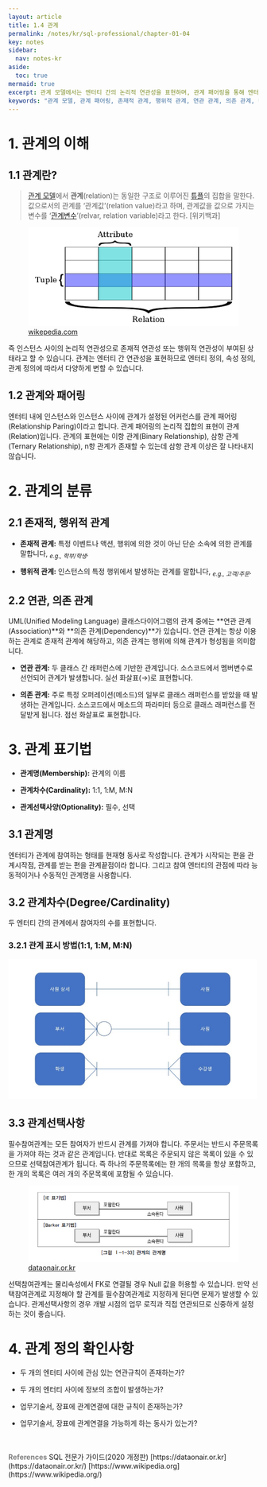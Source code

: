 ```yaml
---
layout: article
title: 1.4 관계
permalink: /notes/kr/sql-professional/chapter-01-04
key: notes
sidebar:
  nav: notes-kr
aside:
  toc: true
mermaid: true
excerpt: 관계 모델에서는 엔터티 간의 논리적 연관성을 표현하며, 관계 패어링을 통해 엔터티 내 인스턴스 사이의 관계를 설정합니다. 관계는 존재적 관계와 행위적 관계로 나뉘며, UML에서는 연관 관계와 의존 관계로 표현됩니다. 또한 관계 차수와 선택사항을 통해 관계의 구체적인 특성을 정의합니다. 이 내용은 SQL 전문가 자격증(SQLP) 시험 준비에 필수적인 개념입니다.
keywords: "관계 모델, 관계 패어링, 존재적 관계, 행위적 관계, 연관 관계, 의존 관계, UML, 관계 차수, 관계 표기법, SQLP 시험 준비, SQLP, SQL 전문가"
---
```


# 1. 관계의 이해
## 1.1 관계란?

> [관계 모델](https://ko.m.wikipedia.org/wiki/%EA%B4%80%EA%B3%84_%EB%AA%A8%EB%8D%B8)에서 **관계**(relation)는 동일한 구조로 이루어진 [튜플](https://ko.m.wikipedia.org/wiki/%ED%8A%9C%ED%94%8C)의 집합을 말한다. 값으로서의 관계를 ‘관계값’(relation value)라고 하며, 관계값을 값으로 가지는 변수를 ‘[관계변수](https://ko.m.wikipedia.org/w/index.php?title=%EA%B4%80%EA%B3%84%EB%B3%80%EC%88%98&action=edit&redlink=1)’(relvar, relation variable)라고 한다. [위키백과]
> 

<figure>
<img src="/notes/assets/sqlp-terminologies-of-table.png" width="500px;" alt="테이블 명칭">
<figcaption>
  <a href="https://ko.m.wikipedia.org/wiki/관계_(데이터베이스))">wikepedia.com</a>
</figcaption>
</figure>

즉 인스턴스 사이의 논리적 연관성으로 존재적 연관성 또는 행위적 연관성이 부여된 상태라고 할 수 있습니다. 관계는 엔터티 간 연관성을 표현하므로 엔터티 정의, 속성 정의, 관계 정의에 따라서 다양하게 변할 수 있습니다.

## 1.2 관계와 패어링

엔터티 내에 인스턴스와 인스턴스 사이에 관계가 설정된 어커런스를 관계 패어링(Relationship Paring)이라고 합니다. 관계 패어링의 논리적 집합의 표현이 관계(Relation)입니다.
관계의 표현에는 이항 관계(Binary Relationship), 삼항 관계(Ternary Relationship), n항 관계가 존재할 수 있는데 삼항 관계 이상은 잘 나타내지 않습니다.

# 2. 관계의 분류
## 2.1 존재적, 행위적 관계

- **존재적 관계:** 특정 이벤트나 액션, 행위에 의한 것이 아닌 단순 소속에 의한 관계를 말합니다, <sub><i>e.g., 학부/학생</i></sub>.

- **행위적 관계:** 인스턴스의 특정 행위에서 발생하는 관계를 말합니다, <sub><i>e.g., 고객/주문</i></sub>.

## 2.2 연관, 의존 관계

UML(Unified Modeling Language) 클래스다이어그램의 관계 중에는 **연관 관계(Association)**와 **의존 관계(Dependency)**가 있습니다. 연관 관계는 항상 이용하는 관계로 존재적 관계에 해당하고, 의존 관계는 행위에 의해 관계가 형성됨을 의미합니다.

- **연관 관계:** 두 클래스 간 래퍼런스에 기반한 관계입니다. 소스코드에서 멤버변수로 선언되어 관계가 발생합니다. 실선 화살표(→)로 표현합니다.

- **의존 관계:** 주로 특정 오퍼레이션(메소드)의 일부로 클래스 래퍼런스를 받았을 때 발생하는 관계입니다. 소스코드에서 메소드의 파라미터 등으로 클래스 래퍼런스를 전달받게 됩니다. 점선 화살표로 표현합니다.

# 3. 관계 표기법

- **관계명(Membership):** 관계의 이름

- **관계차수(Cardinality):** 1:1, 1:M, M:N

- **관계선택사양(Optionality):** 필수, 선택

## 3.1 관계명

엔터티가 관계에 참여하는 형태를 현재형 동사로 작성합니다.  관계가 시작되는 편을 관계시작점, 관계를 받는 편을 관계끝점이라 합니다. 그리고 참여 엔터티의 관점에 따라  능동적이거나 수동적인 관계명을 사용합니다.

## 3.2 관계차수(Degree/Cardinality)

두 엔터티 간의 관계에서 참여자의 수를 표현합니다.

### 3.2.1 관계 표시 방법(1:1, 1:M, M:N)

<img src="/notes/assets/sqlp-notation-of-relationship.jpeg" width="500px;" alt="관계 표기법">

## 3.3 관계선택사항

필수참여관계는 모든 참여자가 반드시 관계를 가져야 합니다. 주문서는 반드시 주문목록을 가져야 하는 것과 같은 관계입니다. 반대로 목록은 주문되지 않은 목록이 있을 수 있으므로 선택참여관계가 됩니다. 즉 하나의 주문목록에는 한 개의 목록을 항상 포함하고, 한 개의 목록은 여러 개의 주문목록에 포함될 수 있습니다.

<figure>
<img src="/notes/assets/sqlp-optionality-of-relationship.jpeg" width="500px;" alt="관계선택사항">
<figcaption>
  <a href="https://dataonair.or.kr/db-tech-reference/d-guide/sql/?mod=document&uid=328">dataonair.or.kr</a>
</figcaption>
</figure>

선택참여관계는 물리속성에서 FK로 연결될 경우 Null 값을 허용할 수 있습니다. 만약 선택참여관계로 지정해야 할 관계를 필수참여관계로 지정하게 된다면 문제가 발생할 수 있습니다. 관계선택사항의 경우 개발 시점의 업무 로직과 직접 연관되므로 신중하게 설정하는 것이 좋습니다.

# 4. 관계 정의 확인사항

- 두 개의 엔터티 사이에 관심 있는 연관규칙이 존재하는가?

- 두 개의 엔터티 사이에 정보의 조합이 발생하는가?

- 업무기술서, 장표에 관계연결에 대한 규칙이 존재하는가?

- 업무기술서, 장표에 관계연결을 가능하게 하는 동사가 있는가?

<br>
<br>
<span style="color: grey; font-weight: 700;">References</span>   
SQL 전문가 가이드(2020 개정판)   
[https://dataonair.or.kr](https://dataonair.or.kr/)   
[https://www.wikipedia.org](https://www.wikipedia.org/)